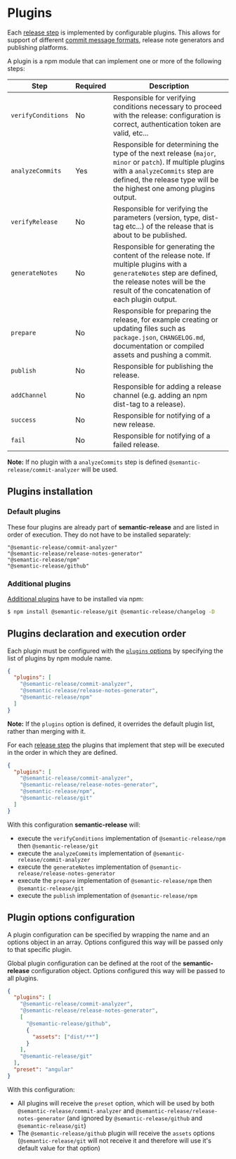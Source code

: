 # Plugins

Each [release step](../../README.md#release-steps) is implemented by configurable plugins. This allows for support of different [commit message formats](../../README.md#commit-message-format), release note generators and publishing platforms.

A plugin is a npm module that can implement one or more of the following steps:

| Step               | Required | Description                                                                                                                                                                                                          |
| ------------------ | -------- | -------------------------------------------------------------------------------------------------------------------------------------------------------------------------------------------------------------------- |
| `verifyConditions` | No       | Responsible for verifying conditions necessary to proceed with the release: configuration is correct, authentication token are valid, etc...                                                                         |
| `analyzeCommits`   | Yes      | Responsible for determining the type of the next release (`major`, `minor` or `patch`). If multiple plugins with a `analyzeCommits` step are defined, the release type will be the highest one among plugins output. |
| `verifyRelease`    | No       | Responsible for verifying the parameters (version, type, dist-tag etc...) of the release that is about to be published.                                                                                              |
| `generateNotes`    | No       | Responsible for generating the content of the release note. If multiple plugins with a `generateNotes` step are defined, the release notes will be the result of the concatenation of each plugin output.            |
| `prepare`          | No       | Responsible for preparing the release, for example creating or updating files such as `package.json`, `CHANGELOG.md`, documentation or compiled assets and pushing a commit.                                         |
| `publish`          | No       | Responsible for publishing the release.                                                                                                                                                                              |
| `addChannel`       | No       | Responsible for adding a release channel (e.g. adding an npm dist-tag to a release).                                                                                                                                 |
| `success`          | No       | Responsible for notifying of a new release.                                                                                                                                                                          |
| `fail`             | No       | Responsible for notifying of a failed release.                                                                                                                                                                       |

**Note:** If no plugin with a `analyzeCommits` step is defined `@semantic-release/commit-analyzer` will be used.

## Plugins installation

### Default plugins

These four plugins are already part of **semantic-release** and are listed in order of execution. They do not have to be installed separately:

```
"@semantic-release/commit-analyzer"
"@semantic-release/release-notes-generator"
"@semantic-release/npm"
"@semantic-release/github"
```

### Additional plugins

[Additional plugins](../extending/plugins-list.md) have to be installed via npm:

```bash
$ npm install @semantic-release/git @semantic-release/changelog -D
```

## Plugins declaration and execution order

Each plugin must be configured with the [`plugins` options](./configuration.md#plugins) by specifying the list of plugins by npm module name.

```json
{
  "plugins": [
    "@semantic-release/commit-analyzer",
    "@semantic-release/release-notes-generator",
    "@semantic-release/npm"
  ]
}
```

**Note:** If the `plugins` option is defined, it overrides the default plugin list, rather than merging with it.

For each [release step](../../README.md#release-steps) the plugins that implement that step will be executed in the order in which they are defined.

```json
{
  "plugins": [
    "@semantic-release/commit-analyzer",
    "@semantic-release/release-notes-generator",
    "@semantic-release/npm",
    "@semantic-release/git"
  ]
}
```

With this configuration **semantic-release** will:

- execute the `verifyConditions` implementation of `@semantic-release/npm` then `@semantic-release/git`
- execute the `analyzeCommits` implementation of `@semantic-release/commit-analyzer`
- execute the `generateNotes` implementation of `@semantic-release/release-notes-generator`
- execute the `prepare` implementation of `@semantic-release/npm` then `@semantic-release/git`
- execute the `publish` implementation of `@semantic-release/npm`

## Plugin options configuration

A plugin configuration can be specified by wrapping the name and an options object in an array. Options configured this way will be passed only to that specific plugin.

Global plugin configuration can be defined at the root of the **semantic-release** configuration object. Options configured this way will be passed to all plugins.

```json
{
  "plugins": [
    "@semantic-release/commit-analyzer",
    "@semantic-release/release-notes-generator",
    [
      "@semantic-release/github",
      {
        "assets": ["dist/**"]
      }
    ],
    "@semantic-release/git"
  ],
  "preset": "angular"
}
```

With this configuration:

- All plugins will receive the `preset` option, which will be used by both `@semantic-release/commit-analyzer` and `@semantic-release/release-notes-generator` (and ignored by `@semantic-release/github` and `@semantic-release/git`)
- The `@semantic-release/github` plugin will receive the `assets` options (`@semantic-release/git` will not receive it and therefore will use it's default value for that option)
